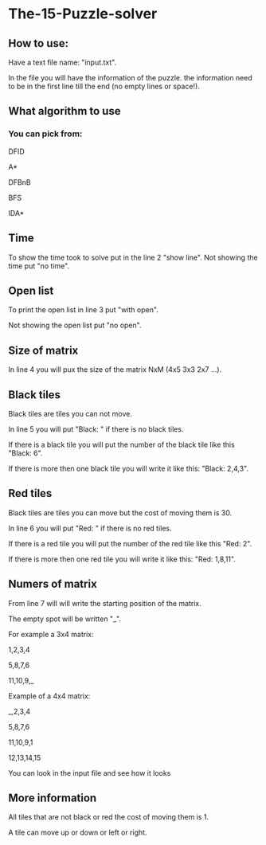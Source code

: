 # The-15-Puzzle-solver

## How to use:

Have a text file name: "input.txt".

In the file you will have the information of the puzzle.
the information need to be in the first line till the end (no empty lines or space!). 

## What algorithm to use

### You can pick from:

DFID

A*

DFBnB

BFS

IDA*

## Time

To show the time took to solve put in the line 2 "show line". 
Not showing the time put "no time".

## Open list

To print the open list in line 3 put "with open".

Not showing the open list put "no open".

## Size of matrix

In line 4 you will pux the size of the matrix NxM (4x5 3x3 2x7 ...).

## Black tiles

Black tiles are tiles you can not move.

In line 5 you will put "Black: " if there is no black tiles.

If there is a black tile you will put the number of the black tile like this  "Black: 6". 

If there is more then one black tile you will write it like this: "Black: 2,4,3".

## Red tiles

Black tiles are tiles you can move but the cost of moving them is 30.

In line 6 you will put "Red: " if there is no red tiles.

If there is a red tile you will put the number of  the red tile like this  "Red: 2".

If there is more then one red tile you will write it like this: "Red: 1,8,11".

## Numers of matrix

From line 7 will will write the starting position of the matrix.

The empty spot will be written  "_".

For example a 3x4 matrix:

1,2,3,4

5,8,7,6

11,10,9,_

Example of a 4x4 matrix:

_,2,3,4

5,8,7,6

11,10,9,1

12,13,14,15

You can look in the input file and see how it looks

## More information 

All tiles that are not black or red the cost of moving them is 1.

A tile can move up or down or left or right.
